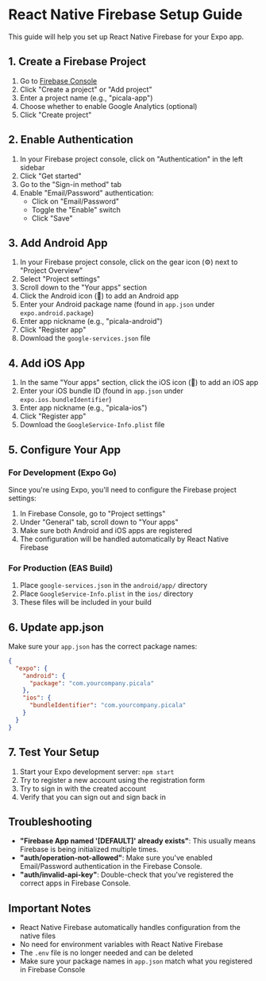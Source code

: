 # React Native Firebase Setup Guide

This guide will help you set up React Native Firebase for your Expo app.

## 1. Create a Firebase Project

1. Go to [Firebase Console](https://console.firebase.google.com/)
2. Click "Create a project" or "Add project"
3. Enter a project name (e.g., "picala-app")
4. Choose whether to enable Google Analytics (optional)
5. Click "Create project"

## 2. Enable Authentication

1. In your Firebase project console, click on "Authentication" in the left sidebar
2. Click "Get started"
3. Go to the "Sign-in method" tab
4. Enable "Email/Password" authentication:
   - Click on "Email/Password"
   - Toggle the "Enable" switch
   - Click "Save"

## 3. Add Android App

1. In your Firebase project console, click on the gear icon (⚙️) next to "Project Overview"
2. Select "Project settings"
3. Scroll down to the "Your apps" section
4. Click the Android icon (🤖) to add an Android app
5. Enter your Android package name (found in `app.json` under `expo.android.package`)
6. Enter app nickname (e.g., "picala-android")
7. Click "Register app"
8. Download the `google-services.json` file

## 4. Add iOS App

1. In the same "Your apps" section, click the iOS icon (🍎) to add an iOS app
2. Enter your iOS bundle ID (found in `app.json` under `expo.ios.bundleIdentifier`)
3. Enter app nickname (e.g., "picala-ios")
4. Click "Register app"
5. Download the `GoogleService-Info.plist` file

## 5. Configure Your App

### For Development (Expo Go)

Since you're using Expo, you'll need to configure the Firebase project settings:

1. In Firebase Console, go to "Project settings"
2. Under "General" tab, scroll down to "Your apps"
3. Make sure both Android and iOS apps are registered
4. The configuration will be handled automatically by React Native Firebase

### For Production (EAS Build)

1. Place `google-services.json` in the `android/app/` directory
2. Place `GoogleService-Info.plist` in the `ios/` directory
3. These files will be included in your build

## 6. Update app.json

Make sure your `app.json` has the correct package names:

```json
{
  "expo": {
    "android": {
      "package": "com.yourcompany.picala"
    },
    "ios": {
      "bundleIdentifier": "com.yourcompany.picala"
    }
  }
}
```

## 7. Test Your Setup

1. Start your Expo development server: `npm start`
2. Try to register a new account using the registration form
3. Try to sign in with the created account
4. Verify that you can sign out and sign back in

## Troubleshooting

- **"Firebase App named '[DEFAULT]' already exists"**: This usually means Firebase is being initialized multiple times.
- **"auth/operation-not-allowed"**: Make sure you've enabled Email/Password authentication in the Firebase Console.
- **"auth/invalid-api-key"**: Double-check that you've registered the correct apps in Firebase Console.

## Important Notes

- React Native Firebase automatically handles configuration from the native files
- No need for environment variables with React Native Firebase
- The `.env` file is no longer needed and can be deleted
- Make sure your package names in `app.json` match what you registered in Firebase Console
